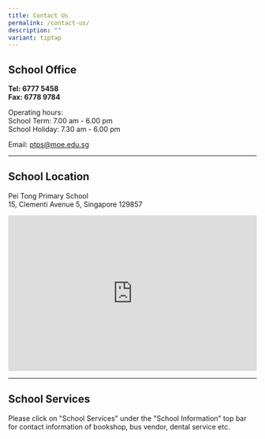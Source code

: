 ```yaml
---
title: Contact Us
permalink: /contact-us/
description: ""
variant: tiptap
---
```

<h2>School Office</h2>
<p><strong>Tel: 6777 5458</strong>&nbsp; &nbsp; &nbsp;
<br><strong>Fax: 6778 9784</strong>
</p>
<p>Operating hours:
<br>School Term: 7.00 am - 6.00 pm
<br>School Holiday: 7.30 am - 6.00 pm</p>
<p>Email:&nbsp;<a href="mailto:ptps@moe.edu.sg" rel="noopener noreferrer nofollow" target="_blank">ptps@moe.edu.sg</a>
</p>
<hr>
<h2>School Location</h2>
<p>Pei Tong Primary School
<br>15, Clementi Avenue 5, Singapore 129857</p>
<div class="iframe-wrapper">
<iframe style="border:0;" height="315" width="100%" allowfullscreen="true" frameborder="0" src="https://www.google.com/maps/embed?pb=!1m18!1m12!1m3!1d3988.7657538469325!2d103.76501567467031!3d1.3161196986713954!2m3!1f0!2f0!3f0!3m2!1i1024!2i768!4f13.1!3m3!1m2!1s0x31da1a84b222873d%3A0xccb2a0c9cb175334!2sPei%20Tong%20Primary%20School!5e0!3m2!1sen!2ssg!4v1685325326739!5m2!1sen!2ssg"></iframe>
</div>
<hr>
<h2>School Services</h2>
<p>Please click on "School Services" under the "School Information" top bar
for contact information of bookshop, bus vendor, dental service etc.</p>
<p></p>